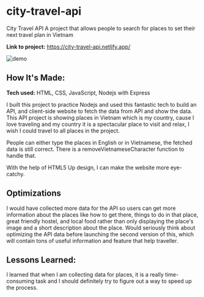 # city-travel-api
City Travel API
A project that allows people to search for places to set their next travel plan in Vietnam

**Link to project:** https://city-travel-api.netlify.app/

![demo](demo/demo.gif)

## How It's Made:

**Tech used:** HTML, CSS, JavaScript, Nodejs with Express

I built this project to practice Nodejs and used this fantastic tech to build an API, and client-side website to fetch the data from API and show the data. This API project is showing places in Vietnam which is my country, cause I love traveling and my country it is a spectacular place to visit and relax, I wish I could travel to all places in the project.

People can either type the places in English or in Vietnamese, the fetched data is still correct. There is a removeVietnameseCharacter function to handle that.

With the help of HTML5 Up design, I can make the website more eye-catchy.

## Optimizations

I would have collected more data for the API so users can get more information about the places like how to get there, things to do in that place, great friendly hostel, and local food rather than only displaying the place's image and a short description about the place. Would seriously think about optimizing the API data before launching the second version of this, which will contain tons of useful information and feature that help traveller.

## Lessons Learned:

I learned that when I am collecting data for places, it is a really time-consuming task and I should definitely try to figure out a way to speed up the process.
